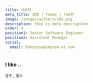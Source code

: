 ```yaml
---
title: 사보현
meta_title: 셉템 | Teams | 사보현
image: /images/authors/sbh.png
description: this is meta description
order: 4
position1: Junior Software Engineer
position2: Assistant Manager
social:
  email: bohyunsa@septem-ai.com
---
```


### I like ..
  `음주` , `헬스`
